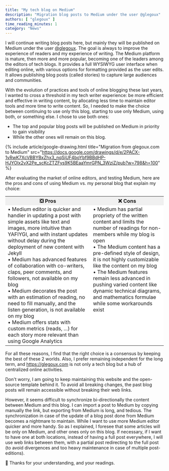 ```yaml
---
title: "My tech blog on Medium"
description: "Migration blog posts to Medium under the user @glegoux"
authors: [ "glegoux" ]
time_reading_minutes: 1
category: "News"
---
```


I will continue writing blog posts here, but mainly they will be published on Medium under the user [@glegoux](https://medium.com/@glegoux>). The goal is always to improve the experience of readers and my experience of writing. The Medium platform is mature, then more and more popular, becoming one of the leaders among the editors of tech blogs. It provides a full WYSIWYG user interface when editing online, with various options for formatting provided as the user edits. It allows publishing blog posts (called stories) to capture large audiences and communities.

With the evolution of practices and tools of online blogging these last years, I wanted to cross a threshold in my tech writer experience: be more efficient and effective in writing content, by allocating less time to maintain editor tools and more time to write content. So, I needed to make the choice between continuing to use only this blog, starting to use only Medium, using both, or something else. I chose to use both ones:

* The top and popular blog posts will be published on Medium in priority to gain visibility
* While the other ones will remain on this blog.

{% include article/google-drawing.html 
  title="Migration from glegoux.com to Medium" 
  src="https://docs.google.com/drawings/d/e/2PACX-1vRwK7XcVBBYBxZhx3_nqSjUF4boYbf9BBdHP-HJYOlx2vX2Pe_scKcZTZFys9K5BEaaYmrGPN_3WziZ/pub?w=798&h=100" 
%}

After evaluating the market of online editors, and testing Medium, here are the pros and cons of using Medium vs. my personal blog that explain my choice:

<table>
  <tr class="text-center" style="background-color: #f0f0f0">
    <th>❎ Pros</th>
    <th>❌ Cons</th>
  </tr>
  <tr style="background-color: white">
    <td style="vertical-align: top;">
• Medium editor is quicker and handier in updating a post with simple assets like text and images, more intuitive than YAFIYGI, and with instant updates without delay during the deployment of new content with Jekyll<br>
• Medium has advanced features of collaboration with co-writers, claps, peer comments, and followers, not available on my blog<br>
• Medium decorates the post with an estimation of reading, no need to fill manually, and the listen generation, is not available on my blog<br>
• Medium offers stats with custom metrics (reads, ...) for each story more relevant than using Google Analytics
    </td>
    <td style="vertical-align: top;">
• Medium has partial propriety of the written content and limits the number of readings for non-members while my blog is open<br>
• The Medium content has a pre-defined style of design, it is not highly customizable like the content on my blog<br>
• The Medium features remain less advanced in pushing varied content like dynamic technical diagrams, and mathematics formulae while some workarounds exist
    </td>
  </tr>
</table>

For all these reasons, I find that the right choice is a consensus by keeping the best of these 2 worlds. Also, I prefer remaining independent for the long term,
and <https://glegoux.com> is not only a tech blog but a hub of centralized online activities.

Don't worry, I am going to keep maintaining this website and the open-source template behind it. To avoid all breaking changes, the past blog posts will remain accessible without breaking their web links.

However, it seems difficult to synchronize bi-directionally the content between Medium and this blog. I can import a post to Medium by copying manually the link, but exporting from Medium is long, and tedious. The synchronization in case of the update of a blog post done from Medium becomes a nightmare to maintain. While I want to use more Medium editor quicker and more handy. So as I explained, I foresee that some articles will be only on Medium, and other ones only on this blog. If necessary, if I want to have one at both locations, instead of having a full post everywhere, I will use web links between them, with a partial post redirecting to the full post (to avoid divergences and too heavy maintenance in case of multiple post-editions).

🙏 Thanks for your understanding, and your readings.

<div style="height: 200px"></div>
